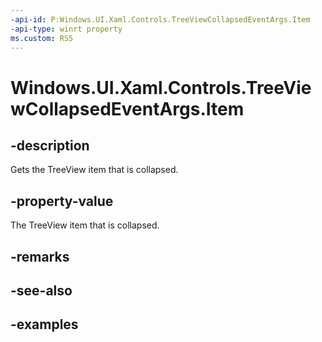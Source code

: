 ```yaml
---
-api-id: P:Windows.UI.Xaml.Controls.TreeViewCollapsedEventArgs.Item
-api-type: winrt property
ms.custom: RS5
---
```


<!-- Property syntax.
public object Item { get; }
-->

# Windows.UI.Xaml.Controls.TreeViewCollapsedEventArgs.Item

## -description

Gets the TreeView item that is collapsed.

## -property-value

The TreeView item that is collapsed.

## -remarks

## -see-also

## -examples

